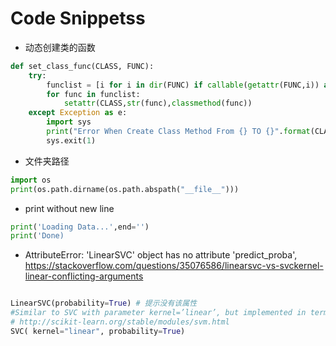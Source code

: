 # Code Snippetss


* 动态创建类的函数

```python
def set_class_func(CLASS, FUNC):
    try:
        funclist = [i for i in dir(FUNC) if callable(getattr(FUNC,i)) and not i.startswith('_') ]
        for func in funclist:
            setattr(CLASS,str(func),classmethod(func))    
    except Exception as e:
        import sys
        print("Error When Create Class Method From {} TO {}".format(CLASS,FUNC))
        sys.exit(1)
```

* 文件夹路径
```python
import os
print(os.path.dirname(os.path.abspath("__file__")))
```

* print without new line
```python
print('Loading Data...',end='')
print('Done)
```

* AttributeError: 'LinearSVC' object has no attribute 'predict_proba', https://stackoverflow.com/questions/35076586/linearsvc-vs-svckernel-linear-conflicting-arguments
```python

LinearSVC(probability=True) # 提示没有该属性
#Similar to SVC with parameter kernel=’linear’, but implemented in terms of liblinear rather than libsvm, so it has more flexibility in  the choice of penalties and loss functions and should scale better to large numbers of samples.
# http://scikit-learn.org/stable/modules/svm.html
SVC( kernel="linear", probability=True)

```
